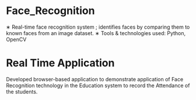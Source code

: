 # Face_Recognition
∗ Real-time face recognition system ; identifies faces by comparing them to known faces from an image dataset.
∗ Tools & technologies used: Python, OpenCV

# Real Time Application
Developed browser-based application to demonstrate application of Face Recognition technology in the Education
system to record the Attendance of the students.
